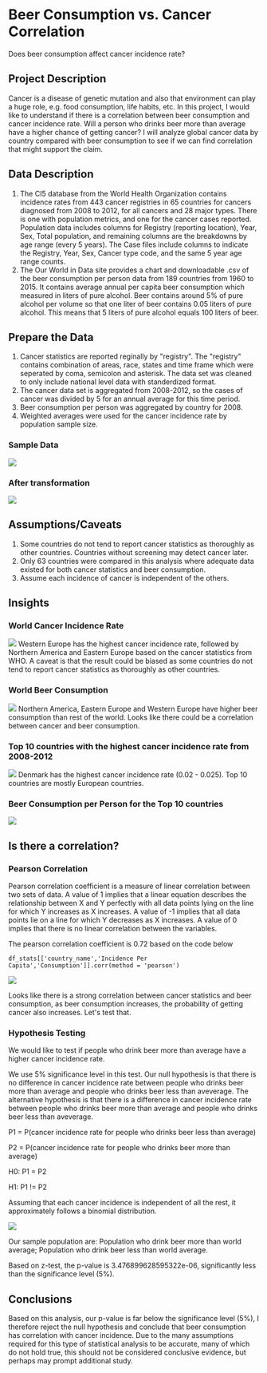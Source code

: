 # Beer Consumption vs. Cancer Correlation
Does beer consumption affect cancer incidence rate?

## Project Description
Cancer is a disease of genetic mutation and also that environment can play a huge role, e.g. food consumption, life habits, etc. In this project, I would like to understand if there is a correlation between beer consumption and cancer incidence rate. Will a person who drinks beer more than average have a higher chance of getting cancer? I will analyze global cancer data by country compared with beer consumption to see if we can find correlation that might support the claim.

## Data Description
1. The CI5 database from the World Health Organization contains incidence rates from 443 cancer registries in 65 countries for cancers diagnosed from 2008 to 2012, for all cancers and 28 major types. There is one with population metrics, and one for the cancer cases reported. Population data includes columns for Registry (reporting location), Year, Sex, Total population, and remaining columns are the breakdowns by age range (every 5 years). The Case files include columns to indicate the Registry, Year, Sex, Cancer type code, and the same 5 year age range counts.
2. The Our World in Data site provides a chart and downloadable .csv of the beer consumption per person data from 189 countries from 1960 to 2015. It contains average annual per capita beer consumption which measured in liters of pure alcohol. Beer contains around 5% of pure alcohol per volume so that one liter of beer contains 0.05 liters of pure alcohol. This means that 5 liters of pure alcohol equals 100 liters of beer.

## Prepare the Data
1. Cancer statistics are reported reginally by "registry". The "registry" contains combination of areas, race, states and time frame which were seperated by coma, semicolon and asterisk. The data set was cleaned to only include national level data with standerdized format.
2. The cancer data set is aggregated from 2008-2012, so the cases of cancer was divided by 5 for an annual average for this time period.
3. Beer consumption per person was aggregated by country for 2008.
4. Weighted averages were used for the cancer incidence rate by population sample size.

### Sample Data
![](images/DataBeforeCleaning.png)

### After transformation
![](images/DataAfterCleaning.png)

## Assumptions/Caveats
1. Some countries do not tend to report cancer statistics as thoroughly as other countries. Countries without screening may detect cancer later.
2. Only 63 countries were compared in this analysis where adequate data existed for both cancer statistics and beer consumption.
3. Assume each incidence of cancer is independent of the others.

## Insights

### World Cancer Incidence Rate
![](images/cancer_incidence_continent.png)
Western Europe has the highest cancer incidence rate, followed by Northern America and Eastern Europe based on the cancer statistics from WHO. A caveat is that the result could be biased as some countries do not tend to report cancer statistics as thoroughly as other countries.

### World Beer Consumption
![](images/beer_consumption_continent.png)
Northern America, Eastern Europe and Western Europe have higher beer consumption than rest of the world. Looks like there could be a correlation between cancer and beer consumption.

### Top 10 countries with the highest cancer incidence rate from 2008-2012
![](images/top10_countries_cancer_incidence.png)
Denmark has the highest cancer incidence rate (0.02 - 0.025). Top 10 countries are mostly European countries. 

### Beer Consumption per Person for the Top 10 countries
![](images/beer_consumption.png)


## Is there a correlation?

### Pearson Correlation
Pearson correlation coefficient is a measure of linear correlation between two sets of data. A value of 1 implies that a linear equation describes the relationship between X and Y perfectly with all data points lying on the line for which Y increases as X increases. A value of -1 implies that all data points lie on a line for which Y decreases as X increases. A value of 0 implies that there is no linear correlation between the variables. 

The pearson correlation coefficient is 0.72 based on the code below
```
df_stats[['country_name','Incidence Per Capita','Consumption']].corr(method = 'pearson')
```
![](images/correlation.png)

Looks like there is a strong correlation between cancer statistics and beer consumption, as beer consumption increases, the probability of getting cancer also increases. Let's test that.

### Hypothesis Testing
We would like to test if people who drink beer more than average have a higher cancer incidence rate.

We use 5% significance level in this test. 
Our null hypothesis is that there is no difference in cancer incidence rate between people who drinks beer more than average and people who drinks beer less than aveverage.
The alternative hypothesis is that there is a difference in cancer incidence rate between people who drinks beer more than average and people who drinks beer less than aveverage.

P1 = P(cancer incidence rate for people who drinks beer less than average)

P2 = P(cancer incidence rate for people who drinks beer more than average)

H0: P1 = P2

H1: P1 != P2

Assuming that each cancer incidence is independent of all the rest, it approximately follows a binomial distribution. 

![](images/cancer_incidence_dist.png)

Our sample population are: Population who drink beer more than world average; Population who drink beer less than world average.

Based on z-test, the p-value is 3.476899628595322e-06, significantly less than the significance level (5%).


## Conclusions
Based on this analysis, our p-value is far below the significance level (5%), I therefore reject the null hypothesis and conclude that beer consumption has correlation with cancer incidence. Due to the many assumptions required for this type of statistical analysis to be accurate, many of which do not hold true, this should not be considered conclusive evidence, but perhaps may prompt additional study.
